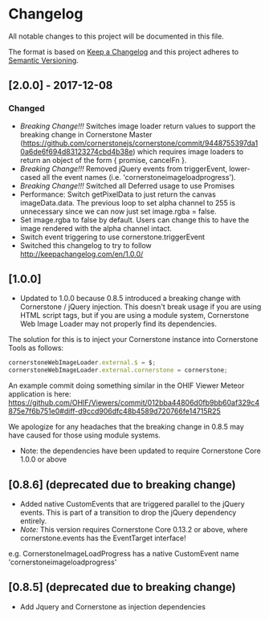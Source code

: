 # Changelog
All notable changes to this project will be documented in this file.

The format is based on [Keep a Changelog](http://keepachangelog.com/en/1.0.0/)
and this project adheres to [Semantic Versioning](http://semver.org/spec/v2.0.0.html).

## [2.0.0] - 2017-12-08
### Changed

- *Breaking Change!!!* Switches image loader return values to support the breaking change in Cornerstone Master (https://github.com/cornerstonejs/cornerstone/commit/9448755397da10a6de6f694d83123274cbd4b38e) which requires image loaders to return an object of the form { promise, cancelFn }.
- *Breaking Change!!!* Removed jQuery events from triggerEvent, lower-cased all the event names (i.e. 'cornerstoneimageloadprogress').
- *Breaking Change!!!* Switched all Deferred usage to use Promises
- Performance: Switch getPixelData to just return the canvas imageData.data. The previous loop to set alpha channel to 255 is unnecessary since we can now just set image.rgba = false.
- Set image.rgba to false by default. Users can change this to have the image rendered with the alpha channel intact.
- Switch event triggering to use cornerstone.triggerEvent
- Switched this changelog to try to follow http://keepachangelog.com/en/1.0.0/

## [1.0.0]

- Updated to 1.0.0 because 0.8.5 introduced a breaking change with Cornerstone / jQuery injection. This doesn't break usage if you are using HTML script tags, but if you are using a module system, Cornerstone Web Image Loader may not properly find its dependencies.

The solution for this is to inject your Cornerstone instance into Cornerstone Tools as follows:

````javascript
cornerstoneWebImageLoader.external.$ = $;
cornerstoneWebImageLoader.external.cornerstone = cornerstone;
````

An example commit doing something similar in the OHIF Viewer Meteor application is here: https://github.com/OHIF/Viewers/commit/012bba44806d0fb9bb60af329c4875e7f6b751e0#diff-d9ccd906dfc48b4589d720766fe14715R25

We apologize for any headaches that the breaking change in 0.8.5 may have caused for those using module systems.
- Note: the dependencies have been updated to require Cornerstone Core 1.0.0 or above

## [0.8.6] (deprecated due to breaking change)

- Added native CustomEvents that are triggered parallel to the jQuery events. This is part of a transition to drop the jQuery dependency entirely.
- *Note:* This version requires Cornerstone Core 0.13.2 or above, where cornerstone.events has the EventTarget interface!

e.g. CornerstoneImageLoadProgress has a native CustomEvent name 'cornerstoneimageloadprogress'

## [0.8.5] (deprecated due to breaking change)

- Add Jquery and Cornerstone as injection dependencies